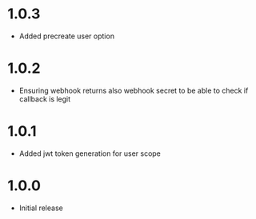 # 1.0.3
- Added precreate user option 

# 1.0.2
- Ensuring webhook returns also webhook secret to be able to check if callback is legit

# 1.0.1
- Added jwt token generation for user scope

# 1.0.0
- Initial release